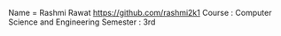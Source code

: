 Name = Rashmi Rawat
https://github.com/rashmi2k1
Course : Computer Science and Engineering
Semester : 3rd
